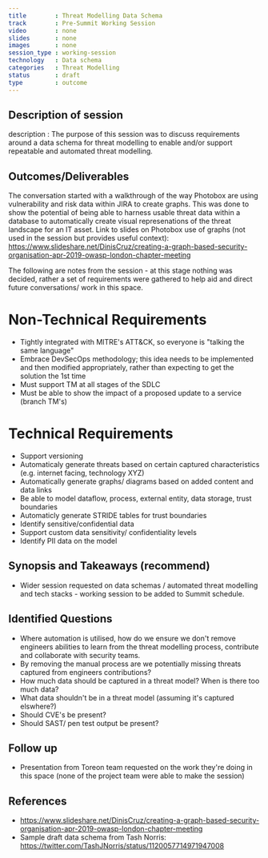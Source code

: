 ```yaml
---
title        : Threat Modelling Data Schema
track        : Pre-Summit Working Session
video        : none
slides       : none
images       : none
session_type : working-session         
technology   : Data schema
categories   : Threat Modelling
status       : draft              
type         : outcome
---
```


## Description of session

description  : The purpose of this session was to discuss requirements around a data schema for threat modelling to enable and/or support repeatable and automated threat modelling.

## Outcomes/Deliverables 

The conversation started with a walkthrough of the way Photobox are using vulnerability and risk data within JIRA to create graphs. 
This was done to show the potential of being able to harness usable threat data within a database to automatically create visual represenations of the threat landscape for an IT asset.
Link to slides on Photobox use of graphs (not used in the session but provides useful context): https://www.slideshare.net/DinisCruz/creating-a-graph-based-security-organisation-apr-2019-owasp-london-chapter-meeting


The following are notes from the session - at this stage nothing was decided, rather a set of requirements were gathered to help aid and direct future conversations/ work in this space.

# Non-Technical Requirements

- Tightly integrated with MITRE's ATT&CK, so everyone is "talking the same language"
- Embrace DevSecOps methodology; this idea needs to be implemented and then modified appropriately, rather than expecting to get the solution the 1st time
- Must support TM at all stages of the SDLC
- Must be able to show the impact of a proposed update to a service (branch TM's)


# Technical Requirements

- Support versioning
- Automaticaly generate threats based on certain captured characteristics (e.g. internet facing, technology XYZ)
- Automatically generate graphs/ diagrams based on added content and data links
- Be able to model dataflow, process, external entity, data storage, trust boundaries
- Automaticly generate STRIDE tables for trust boundaries 
- Identify sensitive/confidential data
- Support custom data sensitivity/ confidentiality levels
- Identify PII data on the model







## Synopsis and Takeaways (recommend)
- Wider session requested on data schemas / automated threat modelling and tech stacks - working session to be added to Summit schedule. 


## Identified Questions
- Where automation is utilised, how do we ensure we don't remove engineers abilities to learn from the threat modelling process, contribute and collaborate with security teams.
- By removing the manual process are we potentially missing threats captured from engineers contributions?
- How much data should be captured in a threat model? When is there too much data?
- What data shouldn't be in a threat model (assuming it's captured elswhere?)
- Should CVE's be present?
- Should SAST/ pen test output be present?

## Follow up
- Presentation from Toreon team requested on the work they're doing in this space (none of the project team were able to make the session)


## References 
- https://www.slideshare.net/DinisCruz/creating-a-graph-based-security-organisation-apr-2019-owasp-london-chapter-meeting
- Sample draft data schema from Tash Norris: https://twitter.com/TashJNorris/status/1120057714971947008 

